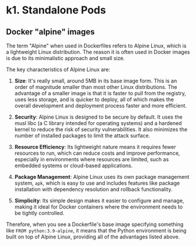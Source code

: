 # k1. Standalone Pods

## Docker "alpine" images
The term "Alpine" when used in Dockerfiles refers to Alpine Linux, which is a lightweight Linux distribution. The reason it is often used in Docker images is due to its minimalistic approach and small size. 

The key characteristics of Alpine Linux are:

1. **Size**: It's really small, around 5MB in its base image form. This is an order of magnitude smaller than most other Linux distributions. The advantage of a smaller image is that it is faster to pull from the registry, uses less storage, and is quicker to deploy, all of which makes the overall development and deployment process faster and more efficient.

2. **Security**: Alpine Linux is designed to be secure by default. It uses the musl libc (a C library intended for operating systems) and a hardened kernel to reduce the risk of security vulnerabilities. It also minimizes the number of installed packages to limit the attack surface.

3. **Resource Efficiency**: Its lightweight nature means it requires fewer resources to run, which can reduce costs and improve performance, especially in environments where resources are limited, such as embedded systems or cloud-based applications.

4. **Package Management**: Alpine Linux uses its own package management system, `apk`, which is easy to use and includes features like package installation with dependency resolution and rollback functionality.

5. **Simplicity**: Its simple design makes it easier to configure and manage, making it ideal for Docker containers where the environment needs to be tightly controlled.

Therefore, when you see a Dockerfile's base image specifying something like `FROM python:3.9-alpine`, it means that the Python environment is being built on top of Alpine Linux, providing all of the advantages listed above.